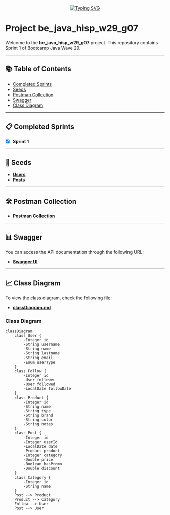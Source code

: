 <div align="center">
<a href="https://git.io/typing-svg"><img src="https://readme-typing-svg.demolab.com?font=Fira+Code&weight=450&size=30&pause=1000&color=2798F7&width=435&lines=Welcome!+We+are+Group+7" alt="Typing SVG" /></a>
</div>

# Project be_java_hisp_w29_g07

Welcome to the **be_java_hisp_w29_g07** project. This repository contains Sprint 1 of Bootcamp Java Wave 29.

---

## 📚 Table of Contents

- [Completed Sprints](#completed-sprints)
- [Seeds](#seeds)
- [Postman Collection](#postman-collection)
- [Swagger](#swagger)
- [Class Diagram](#class-diagram)

---

## 📋 Completed Sprints
- [x] **Sprint 1**

---

## 🌱 Seeds

- **[Users](./src/main/resources/users.json)**  
- **[Posts](./src/main/resources/posts.json)**  

---

## 🛠️ Postman Collection

- **[Postman Collection](./src/main/resources/postman_collection.json)**  

---

## 📊 Swagger

You can access the API documentation through the following URL:

- **[Swagger UI](http://localhost:8080/swagger-ui/index.html#/)**

---

## 📈 Class Diagram

To view the class diagram, check the following file:

- **[classDiagram.md](./src/main/resources/classDiagram.md)**

### Class Diagram

```mermaid
classDiagram
    class User {
        -Integer id
        -String username
        -String name
        -String lastname
        -String email
        -Enum userType
    }
    class Follow {
        -Integer id
        -User follower
        -User followed
        -LocalDate followDate
    }
    class Product {
        -Integer id
        -String name
        -String type
        -String brand
        -String color
        -String notes
    }
    class Post {
        -Integer id
        -Integer userId
        -LocalDate date
        -Product product
        -Integer category
        -Double price
        -Boolean hasPromo
        -Double discount
    }
    class Category {
        -Integer id
        -String name
    }
    Post --> Product
    Product --> Category
    Follow --> User
    Post --> User
